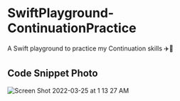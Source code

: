 # SwiftPlayground-ContinuationPractice
A Swift playground to practice my Continuation skills ✈️🚀

## Code Snippet Photo
![Screen Shot 2022-03-25 at 1 13 27 AM](https://user-images.githubusercontent.com/20737269/160081610-0170bad5-49f0-4d5e-af13-31ca05663a50.png)
